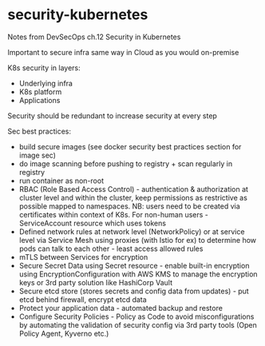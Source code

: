 # security-kubernetes
Notes from DevSecOps ch.12 Security in Kubernetes

Important to secure infra same way in Cloud as you would on-premise

K8s security in layers:
- Underlying infra
- K8s platform
- Applications

Security should be redundant to increase security at every step 

Sec best practices:
- build secure images (see docker security best practices section for image sec)
- do image scanning before pushing to registry + scan regularly in registry
- run container as non-root
- RBAC (Role Based Access Control) - authentication & authorization at cluster level and within the cluster, keep permissions as restrictive as possible mapped to namespaces. NB: users need to be created via certificates within context of K8s. For non-human users - ServiceAccount resource which uses tokens
- Defined network rules at network level (NetworkPolicy) or at service level via Service Mesh using proxies (with Istio for ex) to determine how pods can talk to each other - least access allowed rules
- mTLS between Services for encryption
- Secure Secret Data using Secret resource - enable built-in encryption using EncryptionConfiguration with AWS KMS to manage the encryption keys or 3rd party solution like HashiCorp Vault
-  Secure etcd store (stores secrets and config data from updates) - put etcd behind firewall, encrypt etcd data
-  Protect your application data - automated backup and restore
-  Configure Security Policies - Policy as Code to avoid misconfigurations by automating the validation of security config via 3rd party tools (Open Policy Agent, Kyverno etc.)
